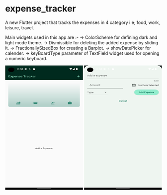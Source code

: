 # expense_tracker

A new Flutter project that tracks the expenses in 4 category i.e; food, work, leisure, travel.


Main widgets used in this app are :-
    -> ColorScheme for defining dark and light mode theme.
    -> Dismissible for deleting the added expense by sliding it.
    -> FractionallySizedBox for creating a Barplot.
    -> showDatePicker for calender.
    -> keyBoardType parameter of TextField widget used for opening a numeric keyboard.


<div>
    <img src="https://github.com/adityawalture/flutter_Expense_tracking_app/blob/main/screenshots/1.png" width="250" height="400">
    <img src="https://github.com/adityawalture/flutter_Expense_tracking_app/blob/main/screenshots/2.png" width="250" height="400">
</div>
